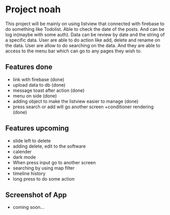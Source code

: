 # Project noah
This project will be mainly on using listview that connected with firebase to do something like Todolist. Able to check the date of the posts. And can be log in(maybe with some auth). Data can be review by date and the string of a specific data. User are able to do action like add, delete and rename on the data. User are allow to do searching on the data. And they are able to access to the menu bar which can go to any pages they wish to.

## Features done
- link with firebase (done)<br>
- upload data to db (done)<br>
- message toast after action (done)<br>
- menu on side (done)<br>
- adding object to make the listview easier to manage (done)<br>
- press search or add will go another screen +conditioner rendering (done)<br>

## Features upcoming
- slide left to delete <br>
- adding delete, edit to the software<br>
- calender<br>
- dark mode<br>
- When press input go to another screen<br>
- searching by using map filter<br>
- timeline history <br>
- long press to do some action<br>

## Screenshot of App
- coming soon...
